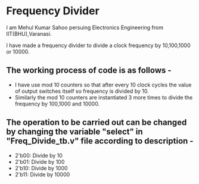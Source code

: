 # Frequency Divider

I am Mehul Kumar Sahoo persuing Electronics Engineering from IIT(BHU),Varanasi.

I have made a frequency divider to divide a clock frequency by 10,100,1000 or 10000.

## The working process of code is as follows - 
 - I have use mod 10 counters so that after every 10 clock cycles the value of output switches itself so frequency is divided by 10.
 - Similarly the mod 10 counters are instantiated 3 more times to divide the frequency by 100,1000 and 10000.

## The operation to be carried out can be changed by changing the variable "select" in "Freq_Divide_tb.v" file according to description - 
 - 2'b00: Divide by 10
 - 2'b01: Divide by 100
 - 2'b10: Divide by 1000
 - 2'b11: Divide by 10000
